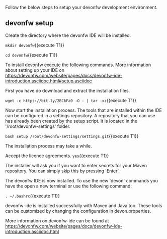 Follow the below steps to setup your devonfw development environment.


## devonfw setup



Create the directory where the devonfw IDE will be installed.

`mkdir devonfw`{{execute T1}}

`cd devonfw`{{execute T1}}


To install devonfw execute the following commands. More information about setting up your IDE on https://devonfw.com/website/pages/docs/devonfw-ide-introduction.asciidoc.html#setup.asciidoc

First you have do download and extract the installation files.

`wget -c https://bit.ly/2BCkFa9 -O - | tar -xz`{{execute T1}}

Now start the installation process. The tools that are installed within the IDE can be configured in a settings repository. A repository that you can use has already been created by the setup script. It is located in the '/root/devonfw-settings' folder.

`bash setup /root/devonfw-settings/settings.git`{{execute T1}}

The installation process may take a while.

Accept the licence agreements.
`yes`{{execute T1}}


The installer will ask you if you want to enter secrets for your Maven repository. You can simply skip this by pressing 'Enter'.
 

The devonfw IDE is now installed. To use the new 'devon' commands you have the open a new terminal or use the following command:

`. ~/.bashrc`{{execute T1}}

devonfw-ide is installed successfully with Maven and Java too. These tools can be customized by changing the configuration
in devon.properties.

More information on devonfw-ide can be found at https://devonfw.com/website/pages/docs/devonfw-ide-introduction.asciidoc.html
